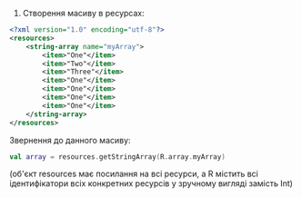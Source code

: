 1.  Створення масиву в ресурсах: 
    
```xml
<?xml version="1.0" encoding="utf-8"?> 
<resources> 
    <string-array name="myArray"> 
        <item>"One"</item> 
        <item>"Two"</item> 
        <item>"Three"</item> 
        <item>"One"</item> 
        <item>"One"</item> 
        <item>"One"</item> 
        <item>"One"</item> 
    </string-array> 
</resources> 
```

Звернення до данного масиву: 

```kotlin
val array = resources.getStringArray(R.array.myArray) 
```

(об'єкт resources має посилання на всі ресурси, а R містить всі ідентифікатори всіх конкретних ресурсів у зручному вигляді замість Int)